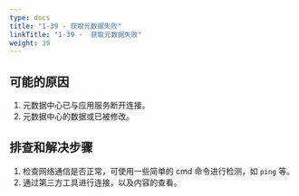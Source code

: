 ```yaml
---
type: docs
title: "1-39 - 获取元数据失败"
linkTitle: "1-39 -  获取元数据失败"
weight: 39
---
```


## 可能的原因

1. 元数据中心已与应用服务断开连接。
2. 元数据中心的数据或已被修改。

## 排查和解决步骤

1. 检查网络通信是否正常，可使用一些简单的 cmd 命令进行检测，如 `ping` 等。
2. 通过第三方工具进行连接，以及内容的查看。

<p style="margin-top: 3rem;"> </p>
